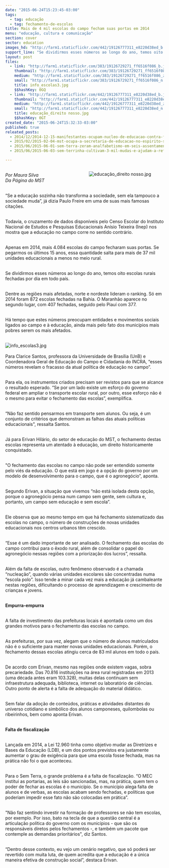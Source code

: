 ```yaml
---
date: "2015-06-24T15:23:45-03:00"
tags:
  - tag: educação
  - tag: fechamento-de-escolas
title: Mais de 4 mil escolas do campo fecham suas portas em 2014
menu: "educação, cultura e comunicação"
section: cover
sector: education
images_hd: "http://farm1.staticflickr.com/442/19126777311_e8220d38ed_b.jpg"
support_line: "Se dividirmos esses números ao longo do ano, temos oito escolas rurais fechadas por dia em todo país. Nos últimos 15 anos, mais de 37 mil unidades encerraram as atividades."
layout: post
files:
  - link: "http://farm1.staticflickr.com/383/19126729271_ff6516f086_b.jpg"
    thumbnail: "http://farm1.staticflickr.com/383/19126729271_ff6516f086_t.jpg"
    medium: "http://farm1.staticflickr.com/383/19126729271_ff6516f086_z.jpg"
    small: "http://farm1.staticflickr.com/383/19126729271_ff6516f086_n.jpg"
    title: info_escolas3.jpg
    $$hashKey: 0GQ
  - link: "http://farm1.staticflickr.com/442/19126777311_e8220d38ed_b.jpg"
    thumbnail: "http://farm1.staticflickr.com/442/19126777311_e8220d38ed_t.jpg"
    medium: "http://farm1.staticflickr.com/442/19126777311_e8220d38ed_z.jpg"
    small: "http://farm1.staticflickr.com/442/19126777311_e8220d38ed_n.jpg"
    title: educação_direito nosso.jpg
    $$hashKey: 0GT
created_date: "2015-06-24T15:32:33-03:00"
published: true
releated_posts:
  - 2014/12/2014-12-15-manifestantes-ocupam-nucleo-de-educacao-contra-fechamento-de-escolas.md
  - 2015/02/2015-02-04-mst-ocupa-a-secretaria-de-educacao-no-espirito-santo.md
  - 2015/06/2015-06-01-sem-terra-zeram-analfabetismo-em-seis-assentamentos-na-bahia.md
  - 2015/06/2015-06-03-sem-terrinha-cultivam-3-mil-mudas-e-ajudam-a-reflorestar-assentamento.md

---
```

<figure class="image" style="float:right"><img alt="educação_direito nosso.jpg" src="http://farm1.staticflickr.com/442/19126777311_e8220d38ed_b.jpg" />
<figcaption></figcaption>
</figure>

<p><br />
<em>Por Maura Silva<br />
Da P&aacute;gina do MST</em></p>

<p><br />
&ldquo;Se a educa&ccedil;&atilde;o sozinha n&atilde;o transforma a sociedade, sem ela tampouco a sociedade muda&rdquo;, j&aacute; dizia Paulo Freire em uma de suas mais famosas cita&ccedil;&otilde;es.</p>

<p><br />
Todavia, o cruzamento de dados dispon&iacute;veis pelo Censo Escolar do Instituto Nacional de Estudos e Pesquisas Educacionais An&iacute;sio Teixeira (Inep) nos mostra que a educa&ccedil;&atilde;o no campo corre no sentido contr&aacute;rio.</p>

<p><br />
Apenas em 2014, mais 4.084 escolas do campo fecharam suas portas. Se pegarmos os &uacute;ltimos 15 anos, essa quantidade salta para mais de 37 mil unidades educacionais a menos no meio rural.</p>

<p><br />
Se dividirmos esses n&uacute;meros ao longo do ano, temos oito escolas rurais fechadas por dia em todo pa&iacute;s.</p>

<p><br />
Dentre as regi&otilde;es mais afetadas, norte e nordeste lideram o ranking. S&oacute; em 2014 foram 872 escolas fechadas na Bahia. O Maranh&atilde;o aparece no segundo lugar, com 407 fechadas, seguido pelo Piau&iacute; com 377.</p>

<p><br />
H&aacute; tempo que estes n&uacute;meros preocupam entidades e movimentos sociais ligados ao campo e &agrave; educa&ccedil;&atilde;o, ainda mais pelo fato dos munic&iacute;pios mais pobres serem os mais afetados.<br />
&nbsp;</p>

<p><img alt="info_escolas3.jpg" src="http://farm1.staticflickr.com/383/19126729271_ff6516f086_b.jpg" /><br />
<br />
Para Clarice Santos, professora da Universidade de Bras&iacute;lia (UnB) e Coordenadora Geral de Educa&ccedil;&atilde;o do Campo e Cidadania do INCRA, &ldquo;esses n&uacute;meros revelam o fracasso da atual pol&iacute;tica de educa&ccedil;&atilde;o no campo&rdquo;.</p>

<p><br />
Para ela, os instrumentos criados precisam ser revistos para que se alcance o resultado esperado. &ldquo;Se por um lado existe um esfor&ccedil;o do governo federal em ampliar o transporte escolar rural, por outro, esse esfor&ccedil;o n&atilde;o &eacute; o mesmo para evitar o fechamento das escolas&rdquo;, exemplifica.</p>

<p><br />
&ldquo;N&atilde;o faz sentido pensarmos em transporte sem alunos. Ou seja, &eacute; um conjunto de crit&eacute;rios que demonstram as falhas das atuais pol&iacute;ticas educacionais&quot;, ressalta Santos.</p>

<p><br />
J&aacute; para Erivan Hil&aacute;rio, do setor de educa&ccedil;&atilde;o do MST, o fechamento destas escolas representa um atentado &agrave; educa&ccedil;&atilde;o, um direito historicamente conquistado.</p>

<p><br />
&quot;O fechamento das escolas no campo n&atilde;o pode ser entendido somente pelo vi&eacute;s da educa&ccedil;&atilde;o. O que est&aacute; em jogo &eacute; a op&ccedil;&atilde;o do governo por um modelo de desenvolvimento para o campo, que &eacute; o agroneg&oacute;cio&rdquo;, aponta.</p>

<p><br />
Segundo Erivan, a situa&ccedil;&atilde;o que vivemos &ldquo;n&atilde;o est&aacute; isolada desta op&ccedil;&atilde;o, porque o agroneg&oacute;cio pensa num campo sem gente, sem cultura e, portanto, um campo sem educa&ccedil;&atilde;o e sem escola&rdquo;.</p>

<p><br />
Ele observa que ao mesmo tempo em que h&aacute; fechamento sistematizado das escolas no campo, o n&uacute;mero de constru&ccedil;&otilde;es de novas unidades educacionais nos centros urbanos t&ecirc;m crescido.</p>

<p><br />
&ldquo;Esse &eacute; um dado importante de ser analisado. O fechamento das escolas do campo contribui para o &ecirc;xodo rural, al&eacute;m de consolidar o papel do agroneg&oacute;cio nessas regi&otilde;es com a prioriza&ccedil;&atilde;o dos lucros&rdquo;, ressalta.</p>

<p><br />
Al&eacute;m da falta de escolas, outro fen&ocirc;meno observado &eacute; a chamada &ldquo;nuclea&ccedil;&atilde;o&rdquo;, quando v&aacute;rias unidades escolares s&atilde;o concentradas numa &ldquo;escola polo&rdquo;. Isso tende a minar cada vez mais a educa&ccedil;&atilde;o j&aacute; cambaleante nestas regi&otilde;es, dificultando o processo de aprendizagem e crescimento de crian&ccedil;as e jovens.</p>

<p><br />
<strong>Empurra-empurra</strong></p>

<p><br />
A falta de investimento das prefeituras locais &eacute; apontada como um dos grandes motivos para o fechamento das escolas no campo.</p>

<p><br />
As prefeituras, por sua vez, alegam que o n&uacute;mero de alunos matriculados n&atilde;o &eacute; o suficiente para manter novas unidades educacionais. Por&eacute;m, o fechamento dessas escolas atingiu cerca de 83 mil alunos em todo o pa&iacute;s.</p>

<p><br />
De acordo com Erivan, mesmo nas regi&otilde;es onde existem vagas, sobra precariedade. Das 70.816 institui&ccedil;&otilde;es na &aacute;rea rural registradas em 2013 (uma d&eacute;cada antes eram 103.328), muitas delas continuam sem infraestrutura adequada, biblioteca, internet ou laborat&oacute;rio de ci&ecirc;ncias. Outro ponto de alerta &eacute; a falta de adequa&ccedil;&atilde;o do material did&aacute;tico.</p>

<p><br />
Sem falar da ado&ccedil;&atilde;o de conte&uacute;dos, pr&aacute;ticas e atividades distantes do universo cotidiano e simb&oacute;lico dos alunos camponeses, quilombolas ou ribeirinhos, bem como aponta Erivan.</p>

<p><br />
<strong>Falta de fiscaliza&ccedil;&atilde;o</strong></p>

<p><br />
Lan&ccedil;ada em 2014, a Lei 12.960 tinha como objetivo mudar as Diretrizes e Bases da Educa&ccedil;&atilde;o (LDB), e um dos pontos previstos era justamente aumentar o grau de exig&ecirc;ncia para que uma escola fosse fechada, mas na pr&aacute;tica n&atilde;o foi o que aconteceu.</p>

<p><br />
Para o Sem Terra, o grande problema &eacute; a falta de fiscaliza&ccedil;&atilde;o. &ldquo;O MEC institui as portarias, as leis s&atilde;o sancionadas, mas, na pr&aacute;tica, quem tem o poder de fechar as escolas &eacute; o munic&iacute;pio. Se o munic&iacute;pio alega falta de alunos e de verbas, as escolas acabam sendo fechadas, e pol&iacute;ticas que poderiam impedir esse fato n&atilde;o s&atilde;o colocadas em pr&aacute;tica&rdquo;.</p>

<p><br />
&quot;N&atilde;o faz sentindo investir na forma&ccedil;&atilde;o de professores se n&atilde;o tem escolas, por exemplo. Por isso, bato na tecla de que a quest&atilde;o central &eacute; a articula&ccedil;&atilde;o pol&iacute;tica do governo com os munic&iacute;pios - que s&atilde;o os respons&aacute;veis diretos pelos fechamentos -, e tamb&eacute;m um pacote que contemple as demandas priorit&aacute;rios&quot;, diz Santos.</p>

<p><br />
&ldquo;Dentro desse contexto, eu vejo um cen&aacute;rio negativo, que s&oacute; poder&aacute; ser revertido com muita luta, de quem acredita que a educa&ccedil;&atilde;o &eacute; a &uacute;nica maneira efetiva de constru&ccedil;&atilde;o social&rdquo;, destaca Erivan.</p>
